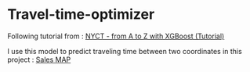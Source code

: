 # Travel-time-optimizer

Following tutorial from : [NYCT - from A to Z with XGBoost (Tutorial)](https://www.kaggle.com/keerthanaksk/nyct-from-a-to-z-with-xgboost-tutorial)

I use this model to  predict traveling time between two coordinates in this project : [Sales MAP](https://github.com/dendiaryar/admin-sales-map)

